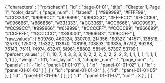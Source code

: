 {
  "characters" : [
    "rorschach"
  ],
  "id" : "page-01-01",
  "title" : "Chapter 1, Page 1",
  "color_data" : {
    "page_num" : 1,
    "labels" : [
      "#999999",
      "#FFFF99",
      "#CC3333",
      "#9999CC",
      "#996699",
      "#99CCCC",
      "#FFFFCC",
      "#FFCC99",
      "#996666",
      "#666666",
      "#333333",
      "#CC3366",
      "#CC6666",
      "#CC9999",
      "#CC99CC",
      "#999966",
      "#669999",
      "#CCCCFF",
      "#CCCC99",
      "#666699",
      "#CCFFFF",
      "#CCCCCC",
      "#330000",
      "#996633",
      "#99CCFF"
    ],
    "raw_values" : [
      509760,
      460924,
      330709,
      214356,
      169327,
      144571,
      138518,
      125737,
      125092,
      115322,
      113940,
      108198,
      103893,
      103835,
      97792,
      89288,
      76143,
      75111,
      74974,
      63247,
      58961,
      58802,
      58545,
      57397,
      53709
    ],
    "percent_values" : [
      11,
      10,
      7,
      4,
      3,
      3,
      3,
      2,
      2,
      2,
      2,
      2,
      2,
      2,
      2,
      2,
      1,
      1,
      1,
      1,
      1,
      1,
      1,
      1,
      1
    ]
  },
  "weight" : 101,
  "col_layout" : 3,
  "chapter_num" : 1,
  "page_num" : 1,
  "panels" : [
    [
      {
        "id" : "panel-01-01-01"
      },
      {
        "id" : "panel-01-01-02"
      },
      {
        "id" : "panel-01-01-03"
      }
    ],
    [
      {
        "id" : "panel-01-01-04"
      },
      {
        "id" : "panel-01-01-05"
      },
      {
        "id" : "panel-01-01-06"
      }
    ],
    [
      {
        "id" : "panel-01-01-07",
        "cols" : 3
      }
    ]
  ]
}
